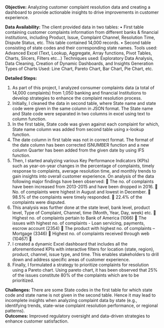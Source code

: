 **Objective:** Analyzing customer complaint resolution data and creating a dashboard to provide actionable insights to drive improvements in customer experience.

**Data Availability:** The client provided data in two tables:
•	First table containing customer complaints information from different banks & financial institutions, including Product, Issue, Complaint Channel, Resolution Time, Dispute Status, etc. This table contained 14,000 records.
•	Second table consisting of state codes and their corresponding state names.
Tools used: Advanced Excel (Text, Lookup, Aggregate, Array functions, Pivot Tables, Charts, Slicers, Filters etc…)
Techniques used: Exploratory Data Analysis, Data Cleaning, Creation of Dynamic Dashboards, and Insights Generation
Types of Charts Used: Line Chart, Pareto Chart, Bar Chart, Pie Chart, etc.

**Detailed Steps:**
1.	As part of this project, I analyzed consumer complaints data (a total of 14,000 complaints) from 1,050 banking and financial Institutions to develop strategies to enhance the complaint resolution process.
2.	Initially, I cleaned the data in second table, where State name and state code were given in the same column in JSON format. The State name and State code were separated in two columns in excel using text to column function.
3.	In the first table, State code was given against each complaint for which, State name column was added from second table using x-lookup function.
4.	The date column in first table was not in correct format. The format of the date column has been corrected ISNUMBER function and a new column Quarter has been added from the given date by using IFS function.
5.	Then, I started analyzing various Key Performance Indicators (KPIs) such as year-on-year changes in the percentage of complaints, timely response to complaints, average resolution time, and monthly trends to gain insights into overall customer experience.  On analysis of the data following major findings have been observed:
	The no. of complaints have been increased from 2013-2015 and have been dropped in 2016.
	No. of complaints were highest in August and lowest in December.
	98.5% of the complaints were timely responded.
	22.4% of the complaints were disputed.
6.	This analysis was further done at the state level, bank level, product level, Type of Complaint, Channel, time (Month, Year, Day, week) etc.
	Highest no. of complaints pertain to Bank of America (1066)
	The issues with highest no. of complaints - Loan servicing, payments, escrow account (2354)
	The product with highest no. of complaints – Mortgage (3346)
	Highest no. of complaints received through web (10467)
	
7.	I created a dynamic Excel dashboard that includes all the aforementioned KPIs with interactive filters for location (state, region), product, channel, issue type, and time. This enables stakeholders to drill down and address specific areas of customer experience.
8.	Finally, I formulated a strategy to prioritize complaints for resolution using a Pareto chart. Using pareto chart, it has been observed that 25% of the issues constitute 80% of the complaints which are to be prioritized.
	
**Challenges:**
There are some State codes in the first table for which state code and state name is not given in the second table. Hence it may lead to incomplete insights when analyzing complaint data by state (e.g., identifying trends, state-wise complaint resolution performance, or regional patterns).  
**Outcomes:**
Improved regulatory oversight and data-driven strategies to enhance customer satisfaction.
